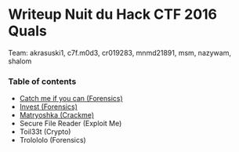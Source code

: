 # Writeup Nuit du Hack CTF 2016 Quals

Team: akrasuski1, c7f.m0d3, cr019283, mnmd21891, msm, nazywam, shalom

### Table of contents

 * [Catch me if you can (Forensics)](catch_me_if_you_can)
 * [Invest (Forensics)](invest)
 * [Matryoshka (Crackme)](matryoshka)
 * Secure File Reader (Exploit Me)
 * Toil33t (Crypto)
 * Trolololo (Forensics)
